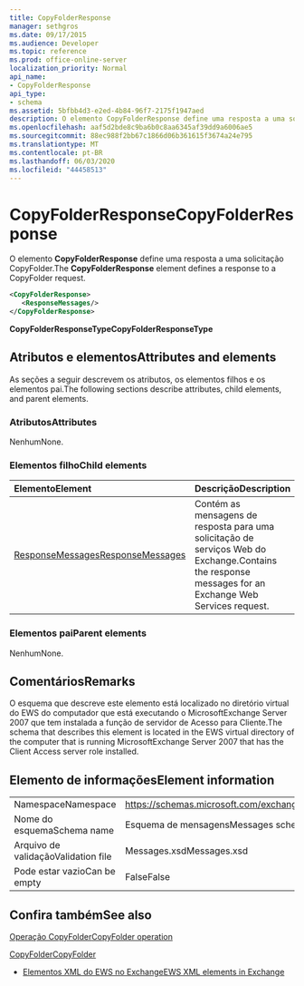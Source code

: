 ```yaml
---
title: CopyFolderResponse
manager: sethgros
ms.date: 09/17/2015
ms.audience: Developer
ms.topic: reference
ms.prod: office-online-server
localization_priority: Normal
api_name:
- CopyFolderResponse
api_type:
- schema
ms.assetid: 5bfbb4d3-e2ed-4b84-96f7-2175f1947aed
description: O elemento CopyFolderResponse define uma resposta a uma solicitação CopyFolder.
ms.openlocfilehash: aaf5d2bde8c9ba6b0c8aa6345af39dd9a6006ae5
ms.sourcegitcommit: 88ec988f2bb67c1866d06b361615f3674a24e795
ms.translationtype: MT
ms.contentlocale: pt-BR
ms.lasthandoff: 06/03/2020
ms.locfileid: "44458513"
---
```

# <a name="copyfolderresponse"></a><span data-ttu-id="9992d-103">CopyFolderResponse</span><span class="sxs-lookup"><span data-stu-id="9992d-103">CopyFolderResponse</span></span>

<span data-ttu-id="9992d-104">O elemento **CopyFolderResponse** define uma resposta a uma solicitação CopyFolder.</span><span class="sxs-lookup"><span data-stu-id="9992d-104">The **CopyFolderResponse** element defines a response to a CopyFolder request.</span></span> 
  
```xml
<CopyFolderResponse>
   <ResponseMessages/>
</CopyFolderResponse>
```

 <span data-ttu-id="9992d-105">**CopyFolderResponseType**</span><span class="sxs-lookup"><span data-stu-id="9992d-105">**CopyFolderResponseType**</span></span>
## <a name="attributes-and-elements"></a><span data-ttu-id="9992d-106">Atributos e elementos</span><span class="sxs-lookup"><span data-stu-id="9992d-106">Attributes and elements</span></span>

<span data-ttu-id="9992d-107">As seções a seguir descrevem os atributos, os elementos filhos e os elementos pai.</span><span class="sxs-lookup"><span data-stu-id="9992d-107">The following sections describe attributes, child elements, and parent elements.</span></span>
  
### <a name="attributes"></a><span data-ttu-id="9992d-108">Atributos</span><span class="sxs-lookup"><span data-stu-id="9992d-108">Attributes</span></span>

<span data-ttu-id="9992d-109">Nenhum</span><span class="sxs-lookup"><span data-stu-id="9992d-109">None.</span></span>
  
### <a name="child-elements"></a><span data-ttu-id="9992d-110">Elementos filho</span><span class="sxs-lookup"><span data-stu-id="9992d-110">Child elements</span></span>

|<span data-ttu-id="9992d-111">**Elemento**</span><span class="sxs-lookup"><span data-stu-id="9992d-111">**Element**</span></span>|<span data-ttu-id="9992d-112">**Descrição**</span><span class="sxs-lookup"><span data-stu-id="9992d-112">**Description**</span></span>|
|:-----|:-----|
|[<span data-ttu-id="9992d-113">ResponseMessages</span><span class="sxs-lookup"><span data-stu-id="9992d-113">ResponseMessages</span></span>](responsemessages.md) <br/> |<span data-ttu-id="9992d-114">Contém as mensagens de resposta para uma solicitação de serviços Web do Exchange.</span><span class="sxs-lookup"><span data-stu-id="9992d-114">Contains the response messages for an Exchange Web Services request.</span></span>  <br/> |
   
### <a name="parent-elements"></a><span data-ttu-id="9992d-115">Elementos pai</span><span class="sxs-lookup"><span data-stu-id="9992d-115">Parent elements</span></span>

<span data-ttu-id="9992d-116">Nenhum</span><span class="sxs-lookup"><span data-stu-id="9992d-116">None.</span></span>
  
## <a name="remarks"></a><span data-ttu-id="9992d-117">Comentários</span><span class="sxs-lookup"><span data-stu-id="9992d-117">Remarks</span></span>

<span data-ttu-id="9992d-118">O esquema que descreve este elemento está localizado no diretório virtual do EWS do computador que está executando o MicrosoftExchange Server 2007 que tem instalada a função de servidor de Acesso para Cliente.</span><span class="sxs-lookup"><span data-stu-id="9992d-118">The schema that describes this element is located in the EWS virtual directory of the computer that is running MicrosoftExchange Server 2007 that has the Client Access server role installed.</span></span>
  
## <a name="element-information"></a><span data-ttu-id="9992d-119">Elemento de informações</span><span class="sxs-lookup"><span data-stu-id="9992d-119">Element information</span></span>

|||
|:-----|:-----|
|<span data-ttu-id="9992d-120">Namespace</span><span class="sxs-lookup"><span data-stu-id="9992d-120">Namespace</span></span>  <br/> |https://schemas.microsoft.com/exchange/services/2006/messages  <br/> |
|<span data-ttu-id="9992d-121">Nome do esquema</span><span class="sxs-lookup"><span data-stu-id="9992d-121">Schema name</span></span>  <br/> |<span data-ttu-id="9992d-122">Esquema de mensagens</span><span class="sxs-lookup"><span data-stu-id="9992d-122">Messages schema</span></span>  <br/> |
|<span data-ttu-id="9992d-123">Arquivo de validação</span><span class="sxs-lookup"><span data-stu-id="9992d-123">Validation file</span></span>  <br/> |<span data-ttu-id="9992d-124">Messages.xsd</span><span class="sxs-lookup"><span data-stu-id="9992d-124">Messages.xsd</span></span>  <br/> |
|<span data-ttu-id="9992d-125">Pode estar vazio</span><span class="sxs-lookup"><span data-stu-id="9992d-125">Can be empty</span></span>  <br/> |<span data-ttu-id="9992d-126">False</span><span class="sxs-lookup"><span data-stu-id="9992d-126">False</span></span>  <br/> |
   
## <a name="see-also"></a><span data-ttu-id="9992d-127">Confira também</span><span class="sxs-lookup"><span data-stu-id="9992d-127">See also</span></span>



[<span data-ttu-id="9992d-128">Operação CopyFolder</span><span class="sxs-lookup"><span data-stu-id="9992d-128">CopyFolder operation</span></span>](copyfolder-operation.md)
  
[<span data-ttu-id="9992d-129">CopyFolder</span><span class="sxs-lookup"><span data-stu-id="9992d-129">CopyFolder</span></span>](copyfolder.md)


- [<span data-ttu-id="9992d-130">Elementos XML do EWS no Exchange</span><span class="sxs-lookup"><span data-stu-id="9992d-130">EWS XML elements in Exchange</span></span>](ews-xml-elements-in-exchange.md)

